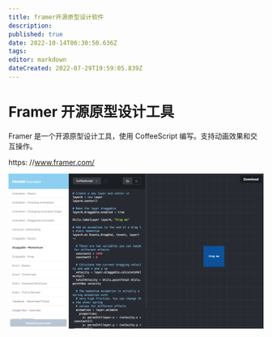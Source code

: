 ```yaml
---
title: framer开源原型设计软件
description: 
published: true
date: 2022-10-14T06:30:50.636Z
tags: 
editor: markdown
dateCreated: 2022-07-29T19:59:05.839Z
---
```


# Framer 开源原型设计工具

Framer 是一个开源原型设计工具，使用 CoffeeScript 编写。支持动画效果和交互操作。

https: //www.framer.com/

![2022-10-14_52996.png](/2022-10-14_52996.png)